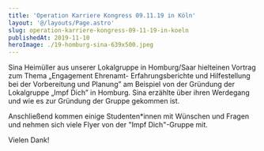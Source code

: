 ```yaml
---
title: 'Operation Karriere Kongress 09.11.19 in Köln'
layout: '@/layouts/Page.astro'
slug: operation-karriere-kongress-09-11-19-in-koeln
publishedAt: 2019-11-10
heroImage: ./19-homburg-sina-639x500.jpeg
---
```


Sina Heimüller aus unserer Lokalgruppe in Homburg/Saar hielteinen Vortrag zum Thema „Engagement Ehrenamt- Erfahrungsberichte und Hilfestellung bei der Vorbereitung und Planung” am Beispiel von der Gründung der Lokalgruppe „Impf Dich” in Homburg. Sina erzählte über ihren Werdegang und wie es zur Gründung der Gruppe gekommen ist. 

Anschließend kommen einige Studenten\*innen mit Wünschen und Fragen und nehmen sich viele Flyer von der "Impf Dich"-Gruppe mit.

Vielen Dank!